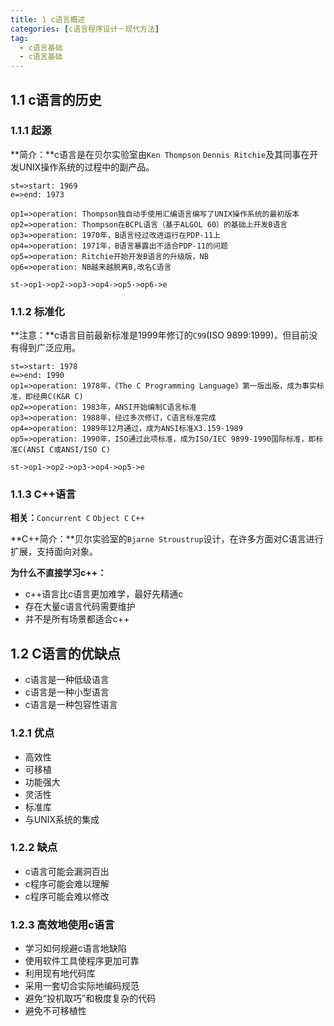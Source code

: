 ```yaml
---
title: 1 c语言概述
categories: [c语言程序设计－现代方法]
tag:
  - c语言基础
  - c语言基础
---
```


## 1.1 c语言的历史
### 1.1.1 起源
**简介：**c语言是在贝尔实验室由`Ken Thompson` `Dennis Ritchie`及其同事在开发UNIX操作系统的过程中的副产品。

```flow
st=>start: 1969
e=>end: 1973

op1=>operation: Thompson独自动手使用汇编语言编写了UNIX操作系统的最初版本
op2=>operation: Thompson在BCPL语言（基于ALGOL 60）的基础上开发B语言
op3=>operation: 1970年，B语言经过改进运行在PDP-11上
op4=>operation: 1971年，B语言暴露出不适合PDP-11的问题
op5=>operation: Ritchie开始开发B语言的升级版，NB
op6=>operation: NB越来越脱离B,改名C语言

st->op1->op2->op3->op4->op5->op6->e
```

### 1.1.2 标准化
**注意：**c语言目前最新标准是1999年修订的`C99`(ISO 9899:1999)，但目前没有得到广泛应用。

```flow
st=>start: 1978
e=>end: 1990
op1=>operation: 1978年，《The C Programming Language》第一版出版，成为事实标准，即经典C(K&R C)
op2=>operation: 1983年，ANSI开始编制C语言标准
op3=>operation: 1988年，经过多次修订，C语言标准完成
op4=>operation: 1989年12月通过，成为ANSI标准X3.159-1989
op5=>operation: 1990年，ISO通过此项标准，成为ISO/IEC 9899-1990国际标准，即标准C(ANSI C或ANSI/ISO C)

st->op1->op2->op3->op4->op5->e
```

### 1.1.3 C++语言
**相关：**`Concurrent C` `Object C` `C++`

**C++简介：**贝尔实验室的`Bjarne Stroustrup`设计，在许多方面对C语言进行扩展，支持面向对象。

**为什么不直接学习c++：**

- c++语言比c语言更加难学，最好先精通c
- 存在大量c语言代码需要维护
- 并不是所有场景都适合c++

## 1.2 C语言的优缺点
+ c语言是一种低级语言
+ c语言是一种小型语言
+ c语言是一种包容性语言

### 1.2.1 优点
+ 高效性
+ 可移植
+ 功能强大
+ 灵活性
+ 标准库
+ 与UNIX系统的集成

### 1.2.2 缺点
+ c语言可能会漏洞百出
+ c程序可能会难以理解
+ c程序可能会难以修改

### 1.2.3 高效地使用c语言
+ 学习如何规避c语言地缺陷
+ 使用软件工具使程序更加可靠
+ 利用现有地代码库
+ 采用一套切合实际地编码规范
+ 避免“投机取巧”和极度复杂的代码
+ 避免不可移植性

